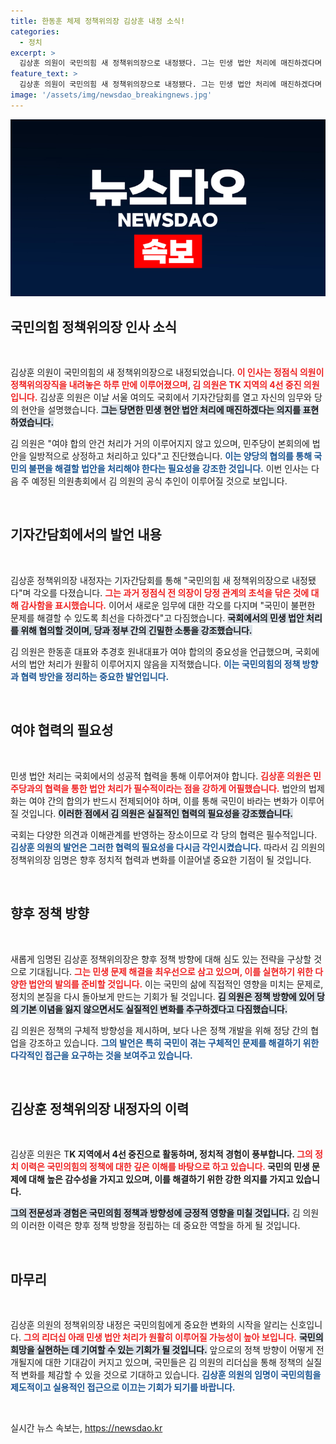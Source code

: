 ```yaml
---
title: 한동훈 체제 정책위의장 김상훈 내정 소식!
categories:
  - 정치
excerpt: >
  김상훈 의원이 국민의힘 새 정책위의장으로 내정됐다. 그는 민생 법안 처리에 매진하겠다며 여야 협의의 필요성을 강조했다. 자세한 소식은 클릭하세요!
feature_text: >
  김상훈 의원이 국민의힘 새 정책위의장으로 내정됐다. 그는 민생 법안 처리에 매진하겠다며 여야 협의의 필요성을 강조했다. 자세한 소식은 클릭하세요!
image: '/assets/img/newsdao_breakingnews.jpg'
---
```


<p><img src="/assets/img/newsdao_breakingnews.jpg" alt="implanttips 속보" /></p>

<h2 data-ke-size="size26">국민의힘 정책위의장 인사 소식</h2>

<p data-ke-size="size16">&nbsp;</p>

<p>김상훈 의원이 국민의힘의 새 정책위의장으로 내정되었습니다. <b><span style="color: #ee2323;">이 인사는 정점식 의원이 정책위의장직을 내려놓은 하루 만에 이루어졌으며, 김 의원은 TK 지역의 4선 중진 의원입니다.</span></b> 김상훈 의원은 이날 서울 여의도 국회에서 기자간담회를 열고 자신의 임무와 당의 현안을 설명했습니다. <b><span style="background-color: #21538527;">그는 당면한 민생 현안 법안 처리에 매진하겠다는 의지를 표현하였습니다.</span></b> </p>

<p>김 의원은 "여야 합의 안건 처리가 거의 이루어지지 않고 있으며, 민주당이 본회의에 법안을 일방적으로 상정하고 처리하고 있다"고 진단했습니다. <b><span style="color: #1a5490;">이는 양당의 협의를 통해 국민의 불편을 해결할 법안을 처리해야 한다는 필요성을 강조한 것입니다.</span></b> 이번 인사는 다음 주 예정된 의원총회에서 김 의원의 공식 추인이 이루어질 것으로 보입니다.</p>

<p data-ke-size="size16">&nbsp;</p>

<h2 data-ke-size="size26"> 기자간담회에서의 발언 내용</h2>

<p data-ke-size="size16">&nbsp;</p>

<p>김상훈 정책위의장 내정자는 기자간담회를 통해 "국민의힘 새 정책위의장으로 내정됐다"며 각오를 다졌습니다. <b><span style="color: #ee2323;">그는 과거 정점식 전 의장이 당정 관계의 초석을 닦은 것에 대해 감사함을 표시했습니다.</span></b> 이어서 새로운 임무에 대한 각오를 다지며 "국민이 불편한 문제를 해결할 수 있도록 최선을 다하겠다"고 다짐했습니다. <b><span style="background-color: #21538527;">국회에서의 민생 법안 처리를 위해 협의할 것이며, 당과 정부 간의 긴밀한 소통을 강조했습니다.</span></b></p>

<p>김 의원은 한동훈 대표와 추경호 원내대표가 여야 합의의 중요성을 언급했으며, 국회에서의 법안 처리가 원활히 이루어지지 않음을 지적했습니다. <b><span style="color: #1a5490;">이는 국민의힘의 정책 방향과 협력 방안을 정리하는 중요한 발언입니다.</span></b></p>

<p data-ke-size="size16">&nbsp;</p>

<h2 data-ke-size="size26">여야 협력의 필요성</h2>

<p data-ke-size="size16">&nbsp;</p>

<p>민생 법안 처리는 국회에서의 성공적 협력을 통해 이루어져야 합니다. <b><span style="color: #ee2323;">김상훈 의원은 민주당과의 협력을 통한 법안 처리가 필수적이라는 점을 강하게 어필했습니다.</span></b> 법안의 법제화는 여야 간의 합의가 반드시 전제되어야 하며, 이를 통해 국민이 바라는 변화가 이루어질 것입니다. <b><span style="background-color: #21538527;">이러한 점에서 김 의원은 실질적인 협력의 필요성을 강조했습니다.</span></b></p>

<p>국회는 다양한 의견과 이해관계를 반영하는 장소이므로 각 당의 협력은 필수적입니다. <b><span style="color: #1a5490;">김상훈 의원의 발언은 그러한 협력의 필요성을 다시금 각인시켰습니다.</span></b> 따라서 김 의원의 정책위의장 임명은 향후 정치적 협력과 변화를 이끌어낼 중요한 기점이 될 것입니다.</p>

<p data-ke-size="size16">&nbsp;</p>

<h2 data-ke-size="size26"> 향후 정책 방향 </h2>

<p data-ke-size="size16">&nbsp;</p>

<p>새롭게 임명된 김상훈 정책위의장은 향후 정책 방향에 대해 심도 있는 전략을 구상할 것으로 기대됩니다. <b><span style="color: #ee2323;">그는 민생 문제 해결을 최우선으로 삼고 있으며, 이를 실현하기 위한 다양한 법안의 발의를 준비할 것입니다.</span></b> 이는 국민의 삶에 직접적인 영향을 미치는 문제로, 정치의 본질을 다시 돌아보게 만드는 기회가 될 것입니다. <b><span style="background-color: #21538527;">김 의원은 정책 방향에 있어 당의 기본 이념을 잃지 않으면서도 실질적인 변화를 추구하겠다고 다짐했습니다.</span></b></p>

<p>김 의원은 정책의 구체적 방향성을 제시하며, 보다 나은 정책 개발을 위해 정당 간의 협업을 강조하고 있습니다. <b><span style="color: #1a5490;">그의 발언은 특히 국민이 겪는 구체적인 문제를 해결하기 위한 다각적인 접근을 요구하는 것을 보여주고 있습니다.</span></b></p>

<p data-ke-size="size16">&nbsp;</p>

<h2 data-ke-size="size26"> 김상훈 정책위의장 내정자의 이력 </h2>

<p data-ke-size="size16">&nbsp;</p>

<p>김상훈 의원은 T<strong>K 지역에서 4선 중진으로 활동하며, 정치적 경험이 풍부합니다. <b><span style="color: #ee2323;">그의 정치 이력은 국민의힘의 정책에 대한 깊은 이해를 바탕으로 하고 있습니다.</span></b> 국민의 민생 문제에 대해 높은 감수성을 가지고 있으며, 이를 해결하기 위한 강한 의지를 가지고 있습니다.</strong></p> <b><span style="background-color: #21538527;">그의 전문성과 경험은 국민의힘 정책과 방향성에 긍정적 영향을 미칠 것입니다.</span></b> 김 의원의 이러한 이력은 향후 정책 방향을 정립하는 데 중요한 역할을 하게 될 것입니다.</p>

<p data-ke-size="size16">&nbsp;</p>

<h2 data-ke-size="size26">마무리</h2>

<p data-ke-size="size16">&nbsp;</p>

<p>김상훈 의원의 정책위의장 내정은 국민의힘에게 중요한 변화의 시작을 알리는 신호입니다. <b><span style="color: #ee2323;">그의 리더십 아래 민생 법안 처리가 원활히 이루어질 가능성이 높아 보입니다.</span></b> <b><span style="background-color: #21538527;">국민의 희망을 실현하는 데 기여할 수 있는 기회가 될 것입니다.</span></b> 앞으로의 정책 방향이 어떻게 전개될지에 대한 기대감이 커지고 있으며, 국민들은 김 의원의 리더십을 통해 정책의 실질적 변화를 체감할 수 있을 것으로 기대하고 있습니다. <b><span style="color: #1a5490;">김상훈 의원의 임명이 국민의힘을 제도적이고 실용적인 접근으로 이끄는 기회가 되기를 바랍니다.</span></b></p>

<p data-ke-size="size16">&nbsp;</p>
실시간 뉴스 속보는, <a href="https://newsdao.kr" rel="dofollow">https://newsdao.kr</a>


